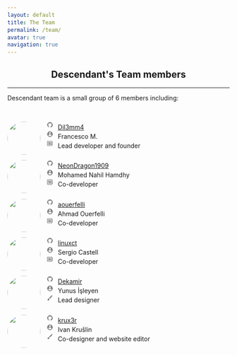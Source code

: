 ```yaml
---
layout: default
title: The Team
permalink: /team/
avatar: true
navigation: true
---
```

<h2 align="center">Descendant's Team members</h2>

<hr>

<p>Descendant team is a small group of 6 members including:</p>

<br>

<p style="padding-bottom:10px;"><img src="https://i.ibb.co/M8dkRwm/dil3mm4.jpg" style="border-radius: 50%; margin-right:14px; width:75px; height:75px;" align="left"/> 
<img src="/assets/img/icons/github.png" style="width: 3%; padding-bottom:3px"> &thinsp; <a href="https://github.com/Dil3mm4">Dil3mm4</a><br>
<img src="/assets/img/icons/person.png" style="width: 3%; padding-bottom:3px"> &thinsp; Francesco M.<br>
<img src="/assets/img/icons/developer.png" style="width: 3%; padding-bottom:3px"> &thinsp; Lead developer and founder<br></p>

<p style="padding-bottom:10px;"><img src="https://i.ibb.co/VqjR8wF/nahil.jpg" style="border-radius: 50%; margin-right:14px; width:75px; height:75px;" align="left"/> 
<img src="/assets/img/icons/github.png" style="width: 3%; padding-bottom:3px"> &thinsp; <a href="https://github.com/NeonDragon1909">NeonDragon1909</a><br>
<img src="/assets/img/icons/person.png" style="width: 3%; padding-bottom:3px"> &thinsp; Mohamed Nahil Hamdhy<br>
<img src="/assets/img/icons/developer.png" style="width: 3%; padding-bottom:3px"> &thinsp; Co-developer<br></p>

<p style="padding-bottom:10px;"><img src="https://avatars3.githubusercontent.com/u/11808979?s=400&v=4" style="border-radius: 50%; margin-right:14px; width:75px; height:75px;" align="left"/>
<img src="/assets/img/icons/github.png" style="width: 3%; padding-bottom:3px"> &thinsp; <a href="https://github.com/aouerfelli">aouerfelli</a><br>
<img src="/assets/img/icons/person.png" style="width: 3%; padding-bottom:3px"> &thinsp; Ahmad Ouerfelli<br>
<img src="/assets/img/icons/developer.png" style="width: 3%; padding-bottom:3px"> &thinsp; Co-developer<br></p>

<p style="padding-bottom:10px;"><img src="https://i.ibb.co/Tk4QtkJ/sergi.jpg" style="border-radius: 50%; margin-right:14px; width:75px; height:75px;" align="left"/> 
<img src="/assets/img/icons/github.png" style="width: 3%; padding-bottom:3px"> &thinsp; <a href="https://github.com/linuxct">linuxct</a><br>
<img src="/assets/img/icons/person.png" style="width: 3%; padding-bottom:3px"> &thinsp; Sergio Castell<br>
<img src="/assets/img/icons/developer.png" style="width: 3%; padding-bottom:3px"> &thinsp; Co-developer<br></p>

<p style="padding-bottom:10px;"><img src="https://i.ibb.co/f9gCwDv/yunus.jpg" style="border-radius: 50%; margin-right:14px; width:75px; height:75px;" align="left"/> 
<img src="/assets/img/icons/github.png" style="width: 3%; padding-bottom:3px"> &thinsp; <a href="https://github.com/Dekamir">Dekamir</a><br>
<img src="/assets/img/icons/person.png" style="width: 3%; padding-bottom:3px"> &thinsp; Yunus İşleyen<br>
<img src="/assets/img/icons/brush.png" style="width: 3%; padding-bottom:3px"> &thinsp; Lead designer<br></p>

<p style="padding-bottom:10px;"><img src="https://i.ibb.co/TcHhx5w/k-new-black-big.png" style="border-radius: 50%; margin-right:14px; width:75px; height:75px;" align="left"/> 
<img src="/assets/img/icons/github.png" style="width: 3%; padding-bottom:3px"> &thinsp; <a href="https://github.com/krux3r">krux3r</a><br>
<img src="/assets/img/icons/person.png" style="width: 3%; padding-bottom:3px"> &thinsp; Ivan Krušlin  <br>
<img src="/assets/img/icons/brush.png" style="width: 3%; padding-bottom:3px"> &thinsp; Co-designer and website editor<br></p>




